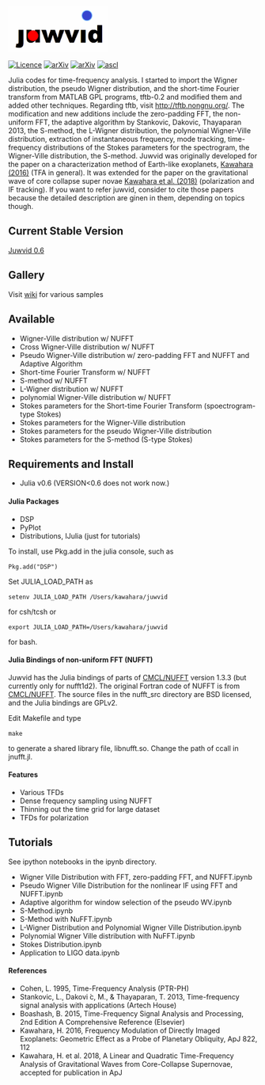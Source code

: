<img src="https://github.com/HajimeKawahara/juwvid/blob/master/figure/juwvid.png" Titie="explanation" Width=200px>

[![Licence](http://img.shields.io/badge/license-GPLv2-blue.svg?style=flat)](http://www.gnu.org/licenses/gpl-2.0.html)
[![arXiv](http://img.shields.io/badge/arXiv-1603.02898-green.svg?style=flat)](http://arxiv.org/abs/1603.02898)
[![arXiv](http://img.shields.io/badge/arXiv-1810.00334-green.svg?style=flat)](http://arxiv.org/abs/1810.00334)
[![ascl](http://img.shields.io/badge/ascl-1702.003-red.svg?style=flat)](http://ascl.net/1702.003)

Julia codes for time-frequency analysis. I started to import the Wigner distribution, the pseudo Wigner distribution, and the short-time Fourier transform from MATLAB GPL programs, tftb-0.2 and modified them and added other techniques. Regarding tftb, visit http://tftb.nongnu.org/. The modification and new additions include the zero-padding FFT, the non-uniform FFT, the adaptive algorithm by Stankovic, Dakovic, Thayaparan 2013, the S-method, the L-Wigner distribution, the polynomial Wigner-Ville distribution, extraction of instantaneous frequency, mode tracking, time-frequency distributions of the Stokes parameters for the spectrogram, the Wigner-Ville distribution, the S-method. Juwvid was originally developed for the paper on a characterization method of Earth-like exoplanets, [Kawahara (2016)](http://arxiv.org/abs/1603.02898) (TFA in general). It was extended for the paper on the gravitational wave of core collapse super novae [Kawahara et al. (2018)](http://arxiv.org/abs/1810.00334) (polarization and IF tracking). If you want to refer juwvid, consider to cite those papers because the detailed description are ginen in them, depending on topics though.

## Current Stable Version

[Juwvid 0.6](https://github.com/HajimeKawahara/juwvid/releases/tag/v0.6)

## Gallery

Visit [wiki](https://github.com/HajimeKawahara/juwvid/wiki) for various samples

## Available 

- Wigner-Ville distribution w/ NUFFT
- Cross Wigner-Ville distribution w/ NUFFT
- Pseudo Wigner-Ville distribution w/ zero-padding FFT and NUFFT and Adaptive Algorithm
- Short-time Fourier Transform w/ NUFFT
- S-method w/ NUFFT
- L-Wigner distribution w/ NUFFT
- polynomial Wigner-Ville distribution w/ NUFFT
- Stokes parameters for the Short-time Fourier Transform (spoectrogram-type Stokes)
- Stokes parameters for the Wigner-Ville distribution
- Stokes parameters for the pseudo Wigner-Ville distribution
- Stokes parameters for the S-method (S-type Stokes)

## Requirements and Install

- Julia v0.6 (VERSION<0.6 does not work now.)

#### Julia Packages 

- DSP
- PyPlot
- Distributions, IJulia (just for tutorials)

To install, use Pkg.add in the julia console, such as

```
Pkg.add("DSP")
```

Set JULIA_LOAD_PATH as 
```
setenv JULIA_LOAD_PATH /Users/kawahara/juwvid
```
for csh/tcsh or 
```
export JULIA_LOAD_PATH=/Users/kawahara/juwvid
```
for bash. 

#### Julia Bindings of non-uniform FFT (NUFFT)

Juwvid has the Julia bindings of parts of [CMCL/NUFFT](http://www.cims.nyu.edu/cmcl/nufft/nufft.html) version 1.3.3 (but currently only for nufft1d2). The original Fortran code of NUFFT is from [CMCL/NUFFT](http://www.cims.nyu.edu/cmcl/nufft/nufft.html). The source files in the nufft_src directory are BSD licensed, and the Julia bindings are GPLv2.

Edit Makefile and type

```
make
```

to generate a shared library file, libnufft.so. Change the path of ccall in jnufft.jl. 

#### Features

- Various TFDs
- Dense frequency sampling using NUFFT
- Thinning out the time grid for large dataset
- TFDs for polarization

## Tutorials

See ipython notebooks in the ipynb directory.

- Wigner Ville Distribution with FFT, zero-padding FFT, and NUFFT.ipynb
- Pseudo Wigner Ville Distribution for the nonlinear IF using FFT and NUFFT.ipynb
- Adaptive algorithm for window selection of the pseudo WV.ipynb
- S-Method.ipynb
- S-Method with NuFFT.ipynb
- L-Wigner Distribution and Polynomial Wigner Ville Distribution.ipynb
- Polynomial Wigner Ville distribution with NuFFT.ipynb
- Stokes Distribution.ipynb
- Application to LIGO data.ipynb 


#### References 
- Cohen, L. 1995, Time-Frequency Analysis (PTR-PH)
- Stankovic, L., Dakovi ́c, M., & Thayaparan, T. 2013, Time-frequency signal analysis with applications (Artech House)
- Boashash, B. 2015, Time-Frequency Signal Analysis and Processing, 2nd Edition A Comprehensive Reference (Elsevier)
- Kawahara, H. 2016, Frequency Modulation of Directly Imaged Exoplanets: Geometric Effect as a Probe of Planetary Obliquity, ApJ 822, 112 
- Kawahara, H. et al. 2018, A Linear and Quadratic Time-Frequency Analysis of Gravitational Waves from Core-Collapse Supernovae, accepted for publication in ApJ


